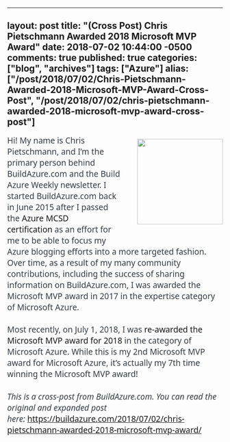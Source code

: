   ---
  layout: post
  title: "(Cross Post) Chris Pietschmann Awarded 2018 Microsoft MVP Award"
  date: 2018-07-02 10:44:00 -0500
  comments: true
  published: true
  categories: ["blog", "archives"]
  tags: ["Azure"]
  alias: ["/post/2018/07/02/Chris-Pietschmann-Awarded-2018-Microsoft-MVP-Award-Cross-Post", "/post/2018/07/02/chris-pietschmann-awarded-2018-microsoft-mvp-award-cross-post"]
  ---
<!-- more -->
<p class="no-underline" style="box-sizing: border-box; border: 0px; font-family: 'Segoe UI', 'Open Sans', sans-serif; font-size: 19px; margin: 0px 0px 1.4em; outline: 0px; padding: 0px; vertical-align: baseline; caret-color: #343e47; color: #343e47;"><img class="alignright wp-image-2187" style="box-sizing: border-box; height: auto; max-width: 100%; display: inline; float: right; margin: 0.5em 0px 1.5em 2em;" src="https://i0.wp.com/buildazure.com/wp-content/uploads/2015/06/mvp_logo_horizontal_preferred_cyan300_rgb_300ppi.png?zoom=2&amp;resize=200%2C81&amp;ssl=1" alt="" width="200" height="81" data-attachment-id="2187" data-permalink="https://buildazure.com/about/mvp_logo_horizontal_preferred_cyan300_rgb_300ppi/" data-orig-file="https://i0.wp.com/buildazure.com/wp-content/uploads/2015/06/mvp_logo_horizontal_preferred_cyan300_rgb_300ppi.png?fit=751%2C303&amp;ssl=1" data-orig-size="751,303" data-comments-opened="1" data-image-meta="{&quot;aperture&quot;:&quot;0&quot;,&quot;credit&quot;:&quot;&quot;,&quot;camera&quot;:&quot;&quot;,&quot;caption&quot;:&quot;&quot;,&quot;created_timestamp&quot;:&quot;0&quot;,&quot;copyright&quot;:&quot;&quot;,&quot;focal_length&quot;:&quot;0&quot;,&quot;iso&quot;:&quot;0&quot;,&quot;shutter_speed&quot;:&quot;0&quot;,&quot;title&quot;:&quot;&quot;,&quot;orientation&quot;:&quot;0&quot;}" data-image-title="mvp_logo_horizontal_preferred_cyan300_rgb_300ppi" data-image-description="" data-medium-file="https://i0.wp.com/buildazure.com/wp-content/uploads/2015/06/mvp_logo_horizontal_preferred_cyan300_rgb_300ppi.png?fit=300%2C121&amp;ssl=1" data-large-file="https://i0.wp.com/buildazure.com/wp-content/uploads/2015/06/mvp_logo_horizontal_preferred_cyan300_rgb_300ppi.png?fit=751%2C303&amp;ssl=1" />Hi! My name is Chris Pietschmann, and I&rsquo;m the primary person behind BuildAzure.com and the Build Azure Weekly newsletter. I started BuildAzure.com back in June 2015 after I passed the&nbsp;<a style="box-sizing: border-box; border-width: 0px 0px 2px; border-bottom-style: solid; border-color: rgba(199, 214, 228, 0.298039); font-style: inherit; margin: 0px; outline: 0px; padding: 0px; vertical-align: baseline; color: #191919; text-decoration: none; transition: 0.2s ease-in-out;" href="https://buildazure.com/2015/07/16/mcsd-azure-solutions-architect-certification/">Azure MCSD certification</a>&nbsp;as an effort for me to be able to focus my Azure blogging efforts into a more targeted fashion. Over time, as a result of my many community contributions, including the success of sharing information on BuildAzure.com, I was awarded the Microsoft MVP award in 2017 in the expertise category of Microsoft Azure.</p>
<p class="no-underline" style="box-sizing: border-box; border: 0px; font-family: 'Segoe UI', 'Open Sans', sans-serif; font-size: 19px; margin: 0px 0px 1.4em; outline: 0px; padding: 0px; vertical-align: baseline; caret-color: #343e47; color: #343e47;">Most recently, on July 1, 2018, I was&nbsp;<a style="box-sizing: border-box; border-width: 0px 0px 2px; border-bottom-style: solid; border-color: rgba(199, 214, 228, 0.298039); font-style: inherit; margin: 0px; outline: 0px; padding: 0px; vertical-align: baseline; color: #191919; text-decoration: none; transition: 0.2s ease-in-out;" href="https://mvp.microsoft.com/en-us/PublicProfile/4015549">re-awarded the Microsoft MVP award for 2018</a>&nbsp;in the category of Microsoft Azure. While this is my 2nd Microsoft MVP award for Microsoft Azure, it&rsquo;s actually my 7th time winning the Microsoft MVP award!</p>
<p class="no-underline" style="box-sizing: border-box; border: 0px; font-family: 'Segoe UI', 'Open Sans', sans-serif; font-size: 19px; margin: 0px 0px 1.4em; outline: 0px; padding: 0px; vertical-align: baseline; caret-color: #343e47; color: #343e47;"><em>This is a cross-post from BuildAzure.com. You can read the original and expanded post here:&nbsp;</em><a href="https://buildazure.com/2018/07/02/chris-pietschmann-awarded-2018-microsoft-mvp-award/"><span>https://buildazure.com/2018/07/02/chris-pietschmann-awarded-2018-microsoft-mvp-award/</span></a></p>
